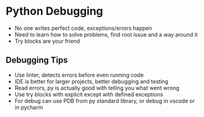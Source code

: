 # Python Debugging

- No one writes perfect code, exceptions/errors happen
- Need to learn how to solve problems, find root issue and a way around it
- Try blocks are your friend

## Debugging Tips

- Use linter, detects errors before even running code
- IDE is better for larger projects, better debugging and testing
- Read errors, py is actually good with telling you what went wrong
- Use try blocks with explicit except with defined exceptions
- For debug can use PDB from py standard library, or debug in vscode or in pycharm
